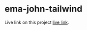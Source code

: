 # ema-john-tailwind

Live link on this project [live link](https://ema-john-tailwind.web.app/shipment).

